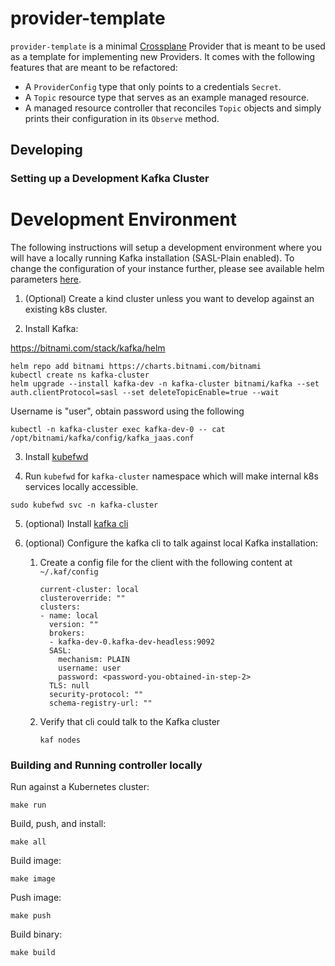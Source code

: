 # provider-template

`provider-template` is a minimal [Crossplane](https://crossplane.io/) Provider
that is meant to be used as a template for implementing new Providers. It comes
with the following features that are meant to be refactored:

- A `ProviderConfig` type that only points to a credentials `Secret`.
- A `Topic` resource type that serves as an example managed resource.
- A managed resource controller that reconciles `Topic` objects and simply
  prints their configuration in its `Observe` method.

## Developing

### Setting up a Development Kafka Cluster

# Development Environment

The following instructions will setup a development environment where you will
have a locally running Kafka installation (SASL-Plain enabled). To change the
configuration of your instance further, please see available helm parameters [here](https://github.com/bitnami/charts/tree/master/bitnami/kafka/#installing-the-chart).

1. (Optional) Create a kind cluster unless you want to develop against an 
  existing k8s cluster. 

2. Install Kafka:

  https://bitnami.com/stack/kafka/helm
  
  ```
  helm repo add bitnami https://charts.bitnami.com/bitnami
  kubectl create ns kafka-cluster
  helm upgrade --install kafka-dev -n kafka-cluster bitnami/kafka --set auth.clientProtocol=sasl --set deleteTopicEnable=true --wait
  ```
  
  Username is "user", obtain password using the following
  
  ```
  kubectl -n kafka-cluster exec kafka-dev-0 -- cat /opt/bitnami/kafka/config/kafka_jaas.conf
  ```

3. Install [kubefwd](https://github.com/txn2/kubefwd#os)


4. Run `kubefwd` for `kafka-cluster` namespace which will make internal k8s 
services locally accessible.

  ```
  sudo kubefwd svc -n kafka-cluster
  ```

5. (optional) Install [kafka cli](https://github.com/birdayz/kaf)

6. (optional) Configure the kafka cli to talk against local Kafka installation:

   1. Create a config file for the client with the following content at `~/.kaf/config`

      ```
      current-cluster: local
      clusteroverride: ""
      clusters:
      - name: local
        version: ""
        brokers:
        - kafka-dev-0.kafka-dev-headless:9092
        SASL:
          mechanism: PLAIN
          username: user
          password: <password-you-obtained-in-step-2>
        TLS: null
        security-protocol: ""
        schema-registry-url: ""
      ```
   
   1. Verify that cli could talk to the Kafka cluster
   
      ```
      kaf nodes
      ```

### Building and Running controller locally

Run against a Kubernetes cluster:

```console
make run
```

Build, push, and install:

```console
make all
```

Build image:

```console
make image
```

Push image:

```console
make push
```

Build binary:

```console
make build
```
